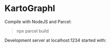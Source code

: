 # KartoGraphI

Compile with NodeJS and Parcel:
> npx parcel build

Development server at localhost:1234 started with:
